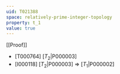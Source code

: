 ```yaml
---
uid: T021388
space: relatively-prime-integer-topology
property: t_1
value: true
---
```

[[Proof]]

* [T000764] [$T_2$|P000003]
* [I000118] [$T_2$|P000003] => [$T_1$|P000002]

